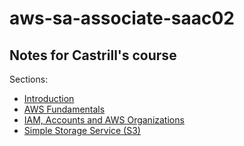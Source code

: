 # aws-sa-associate-saac02
## Notes for Castrill's course

Sections:
* [Introduction](notes/introduction.md)
* [AWS Fundamentals](notes/aws-fundamentals.md)
* [IAM, Accounts and AWS Organizations](notes/iam-accounts.md)
* [Simple Storage Service (S3)](notes/s3.md)